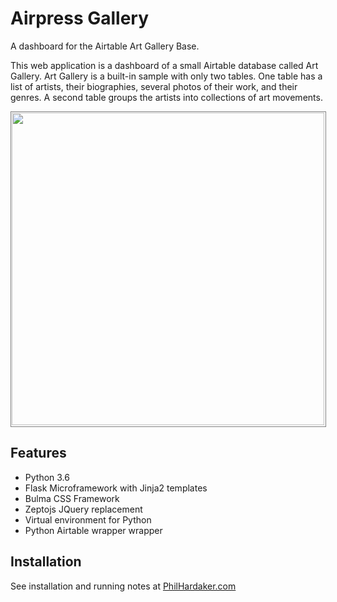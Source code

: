 
# Airpress Gallery

A dashboard for the Airtable Art Gallery Base.

This web application is a dashboard of a small Airtable database called Art Gallery.
Art Gallery is a built-in sample with only two tables. 
One table has a list of artists, their biographies, several photos of their 
work, and their genres. A second table groups the artists into collections of art movements.

<img src="http://gobot.pythonanywhere.com/assets/img/artist_screenshot.jpg" width="500"
style="border: 1px solid grey; padding: 1px 2px 2px 1px;">

## Features

* Python 3.6
* Flask Microframework with Jinja2 templates
* Bulma CSS Framework
* Zeptojs JQuery replacement
* Virtual environment for Python
* Python Airtable wrapper wrapper

## Installation

See installation and running notes at 
[PhilHardaker.com](http://www.philhardaker.com/projects/airpress_gallery/)

